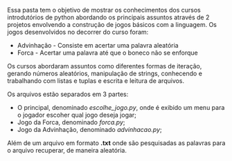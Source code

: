 Essa pasta tem o objetivo de mostrar os conhecimentos dos cursos introdutórios de python abordando os principais assuntos através de 2 projetos envolvendo a construção de jogos básicos com a linguagem. Os jogos desenvolvidos no decorrer do curso foram: 
* Advinhação - Consiste em acertar uma palavra aleatória
* Forca - Acertar uma palavra até que o boneco não se enforque

Os cursos abordaram assuntos como diferentes formas de iteração, gerando números aleatórios, manipulação de strings, conhecendo e trabalhando com listas e tuplas e escrita e leitura de arquivos.

Os arquivos estão separados em 3 partes: 
* O principal, denominado *escolhe_jogo.py*, onde é exibido um menu para o jogador escoher qual jogo deseja jogar;
* Jogo da Forca, denominado *forca.py*;
* Jogo da Advinhação, denominado *advinhacao.py*; 

Além de um arquivo em formato **.txt** onde são pesquisadas as palavras para o arquivo recuperar, de maneira aleatória.
